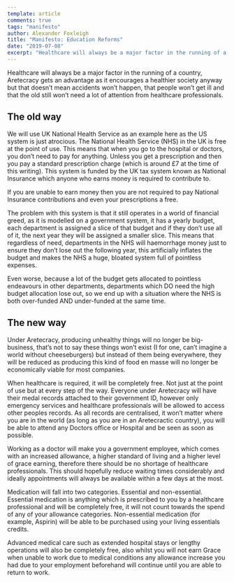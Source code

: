 ```yaml
---
template: article 
comments: true 
tags: "manifesto"
author: Alexander Foxleigh
title: "Manifesto: Education Reforms"
date: "2019-07-08"
excerpt: "Healthcare will always be a major factor in the running of a country, Aretecracy gets an advantage as it encourages a healthier society anyway but that doesn’t mean accidents won’t happen, that people won’t get ill and that the old still won’t need a lot of attention from healthcare professionals."
---
```


Healthcare will always be a major factor in the running of a country, Aretecracy gets an advantage as it encourages a healthier society anyway but that doesn’t mean accidents won’t happen, that people won’t get ill and that the old still won’t need a lot of attention from healthcare professionals.

## The old way

We will use UK National Health Service as an example here as the US system is just atrocious. The National Health Service (NHS) in the UK is free at the point of use. This means that when you go to the hospital or doctors, you don’t need to pay for anything. Unless you get a prescription and then you pay a standard prescription charge (which is around £7 at the time of this writing). This system is funded by the UK tax system known as National Insurance which anyone who earns money is required to contribute to.

If you are unable to earn money then you are not required to pay National Insurance contributions and even your prescriptions a free.

The problem with this system is that it still operates in a world of financial greed, as it is modelled on a government system, it has a yearly budget, each department is assigned a slice of that budget and if they don’t use all of it, the next year they will be assigned a smaller slice. This means that regardless of need, departments in the NHS will haemorrhage money just to ensure they don’t lose out the following year, this artificially inflates the budget and makes the NHS a huge, bloated system full of pointless expenses.

Even worse, because a lot of the budget gets allocated to pointless endeavours in other departments, departments which DO need the high budget allocation lose out, so we end up with a situation where the NHS is both over-funded AND under-funded at the same time.

## The new way

Under Aretecracy, producing unhealthy things will no longer be big-business, that’s not to say these things won’t exist (I for one, can’t imagine a world without cheeseburgers) but instead of them being everywhere, they will be reduced as producing this kind of food en masse will no longer be economically viable for most companies.

When healthcare is required, it will be completely free. Not just at the point of use but at every step of the way. Everyone under Aretecracy will have their medal records attached to their government ID, however only emergency services and healthcare professionals will be allowed to access other peoples records. As all records are centralised, it won’t matter where you are in the world (as long as you are in an Aretecractic country), you will be able to attend any Doctors office or Hospital and be seen as soon as possible.

Working as a doctor will make you a government employee, which comes with an increased allowance, a higher standard of living and a higher level of grace earning, therefore there should be no shortage of healthcare professionals. This should hopefully reduce waiting times considerably and ideally appointments will always be available within a few days at the most.

Medication will fall into two categories. Essential and non-essential. Essential medication is anything which is prescribed to you by a healthcare professional and will be completely free, it will not count towards the spend of any of your allowance categories. Non-essential medication (for example, Aspirin) will be able to be purchased using your living essentials credits.

Advanced medical care such as extended hospital stays or lengthy operations will also be completely free, also whilst you will not earn Grace when unable to work due to medical conditions any allowance increase you had due to your employment beforehand will continue until you are able to return to work.